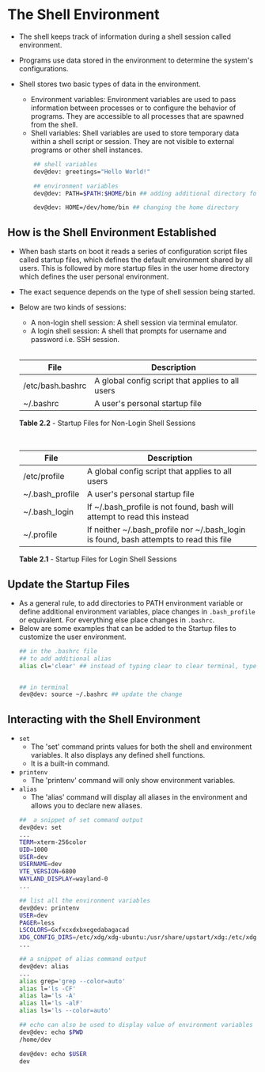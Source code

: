 # The Shell Environment 
- The shell keeps track of information during a shell session called environment.
- Programs use data stored in the environment to determine the system's configurations. 
- Shell stores two basic types of data in the environment.<br>
    - Environment variables: Environment variables are used to pass information between processes or to configure the behavior of programs.  They are accessible to all processes that are spawned from the shell.
    - Shell variables: Shell variables are used to store temporary data within a shell script or session. They are not visible to external programs or other shell instances. 

    ```bash
        ## shell variables 
        dev@dev: greetings="Hello World!"

        ## environment variables 
        dev@dev: PATH=$PATH:$HOME/bin ## adding additional directory for PATH

        dev@dev: HOME=/dev/home/bin ## changing the home directory 
    ```

## How is the Shell Environment Established
 - When bash starts on boot it reads a series of configuration script files called startup files, which defines the default environment shared by all users. This is followed by more startup files in the user home directory which defines the user personal environment. 
 - The exact sequence depends on the type of shell session being started. 
 - Below are two kinds of sessions:
    - A non-login shell session: A shell session via terminal emulator. 
    - A login shell session: A shell that prompts for username and password i.e. SSH session. 
    
    </br>

    | File             | Description |
    | ---------------  | --------------  |
    | /etc/bash.bashrc | A global config script that applies to all users                                            |
    | ~/.bashrc | A user's personal startup file         |
    
    **Table 2.2** - Startup Files for Non-Login Shell Sessions

    </br>


    | File            | Description |
    | --------------- | -------------- |
    | /etc/profile    | A global config script that applies to all users                                            |
    | ~/.bash_profile | A user's personal startup file   |
    | ~/.bash_login   | If ~/.bash_profile is not found, bash will attempt to read this instead                    |
    | ~/.profile      | If neither ~/.bash_profile nor ~/.bash_login is found, bash attempts to read this file |

    **Table 2.1** - Startup Files for Login Shell Sessions

    

## Update the Startup Files
- As a general rule, to add directories to PATH environment variable or define additional environment variables, place changes in <code>.bash_profile</code> or equivalent. For everything else place changes in <code>.bashrc</code>.
- Below are some examples that can be added to the Startup files to customize the user environment. 
    ```bash
    ## in the .bashrc file 
    ## to add additional alias
    alias cl='clear' ## instead of typing clear to clear terminal, type cl


    ## in terminal 
    dev@dev: source ~/.bashrc ## update the change
    ```


## Interacting with the Shell Environment 
- <code>set</code>
    -  The 'set' command prints values for both the shell and environment variables. It also displays any defined shell functions. 
    - It is a built-in command. 
- <code>printenv</code>
    - The 'printenv' command will only show environment variables.
- <code>alias</code>
    - The 'alias' command will display all aliases in the environment and allows you to declare new aliases. 
    ```bash
    ##  a snippet of set command output
    dev@dev: set
    ...
    TERM=xterm-256color
    UID=1000
    USER=dev
    USERNAME=dev
    VTE_VERSION=6800
    WAYLAND_DISPLAY=wayland-0
    ...

    ## list all the environment variables
    dev@dev: printenv 
    USER=dev
    PAGER=less
    LSCOLORS=Gxfxcxdxbxegedabagacad
    XDG_CONFIG_DIRS=/etc/xdg/xdg-ubuntu:/usr/share/upstart/xdg:/etc/xdg
    ...

    ## a snippet of alias command output
    dev@dev: alias
    ...
    alias grep='grep --color=auto'
    alias l='ls -CF'
    alias la='ls -A'
    alias ll='ls -alF'
    alias ls='ls --color=auto'

    ## echo can also be used to display value of environment variables
    dev@dev: echo $PWD
    /home/dev

    dev@dev: echo $USER
    dev
    ```




